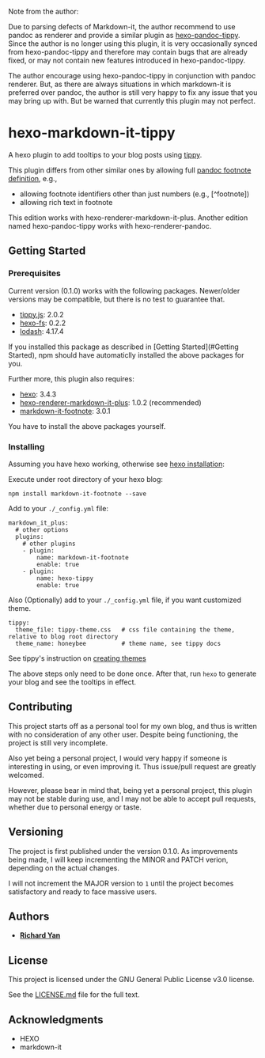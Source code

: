 Note from the author:

Due to parsing defects of Markdown-it, the author recommend to use pandoc as renderer and provide a similar plugin as [hexo-pandoc-tippy](https://github.com/RichardYan314/hexo-pandoc-tippy). Since the author is no longer using this plugin, it is very occasionally synced from hexo-pandoc-tippy and therefore may contain bugs that are already fixed, or may not contain new features introduced in hexo-pandoc-tippy.

The author encourage using hexo-pandoc-tippy in conjunction with pandoc renderer. But, as there are always situations in which markdown-it is preferred over pandoc, the author is still very happy to fix any issue that you may bring up with. But be warned that currently this plugin may not perfect.

# hexo-markdown-it-tippy

A hexo plugin to add tooltips to your blog posts using [tippy](https://atomiks.github.io/tippyjs/).

This plugin differs from other similar ones by
allowing full [pandoc footnote definition](http://pandoc.org/MANUAL.html#footnotes),
e.g.,

* allowing footnote identifiers other than just numbers (e.g., [^footnote])
* allowing  rich text in footnote

This edition works with hexo-renderer-markdown-it-plus. Another edition named hexo-pandoc-tippy works with hexo-renderer-pandoc.

## Getting Started

### Prerequisites

Current version (0.1.0) works with the following packages.
Newer/older versions may be compatible, but there is no test to guarantee that.
* [tippy.js](https://atomiks.github.io/tippyjs/): 2.0.2
* [hexo-fs](https://github.com/hexojs/hexo-fs): 0.2.2
* [lodash](https://lodash.com/): 4.17.4

If you installed this package as described in [Getting Started](#Getting Started),
npm should have automaticlly installed the above packages for you.

Further more, this plugin also requires:
* [hexo](https://hexo.io/): 3.4.3
* [hexo-renderer-markdown-it-plus](https://github.com/CHENXCHEN/hexo-renderer-markdown-it-plus): 1.0.2 (recommended)
* [markdown-it-footnote](https://github.com/markdown-it/markdown-it-footnote): 3.0.1

You have to install the above packages yourself.

### Installing

Assuming you have hexo working, otherwise see [hexo installation](https://hexo.io/docs/#Installation):

Execute under root directory of your hexo blog:
```
npm install markdown-it-footnote --save
```

Add to your `./_config.yml` file:
```
markdown_it_plus:
  # other options
  plugins:
    # other plugins
    - plugin:
        name: markdown-it-footnote
        enable: true
    - plugin:
        name: hexo-tippy
        enable: true
```

Also (Optionally) add to your `./_config.yml` file, if you want customized theme.
```
tippy:
  theme_file: tippy-theme.css   # css file containing the theme, relative to blog root directory
  theme_name: honeybee          # theme name, see tippy docs
```

See tippy's instruction on [creating themes](https://atomiks.github.io/tippyjs/#creating-themes)

The above steps only need to be done once.
After that,
run `hexo` to generate your blog and see the tooltips in effect.

## Contributing

This project starts off as a personal tool for my own blog,
and thus is written with no consideration of any other user.
Despite being functioning, the project is still very incomplete.

Also yet being a personal project, I would very happy if someone is interesting in
using, or even improving it. Thus issue/pull request are greatly welcomed.

However, please bear in mind that, being yet a personal project,
this plugin may not be stable during use, and I may not be able
to accept pull requests, whether due to personal energy or taste.

## Versioning

The project is first published under the version 0.1.0.
As improvements being made, I will keep incrementing the MINOR and PATCH verion,
depending on the actual changes.

I will not increment the MAJOR version to `1` until the project
becomes satisfactory and ready to face massive users.

## Authors

* [**Richard Yan**](https://github.com/RichardYan314)

## License

This project is licensed under the
GNU General Public License v3.0
license.

See the [LICENSE.md](LICENSE.md) file for the full text.

## Acknowledgments

* HEXO
* markdown-it
